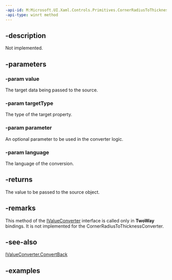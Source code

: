 ```yaml
---
-api-id: M:Microsoft.UI.Xaml.Controls.Primitives.CornerRadiusToThicknessConverter.ConvertBack(System.Object,Windows.UI.Xaml.Interop.TypeName,System.Object,System.String)
-api-type: winrt method
---
```


## -description

Not implemented.

## -parameters

### -param value

The target data being passed to the source.

### -param targetType

The type of the target property.

### -param parameter

An optional parameter to be used in the converter logic.

### -param language

The language of the conversion.

## -returns

The value to be passed to the source object.

## -remarks

This method of the [IValueConverter](/uwp/api/windows.ui.xaml.data.ivalueconverter) interface is called only in **TwoWay** bindings. It is not implemented for the CornerRadiusToThicknessConverter.

## -see-also

[IValueConverter.ConvertBack](/uwp/api/windows.ui.xaml.data.ivalueconverter.convertback)

## -examples

